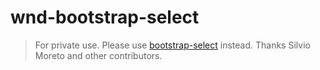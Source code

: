 wnd-bootstrap-select
================

> For private use. Please use [bootstrap-select](https://www.npmjs.com/package/bootstrap-select) instead. Thanks Silvio Moreto and other contributors.
